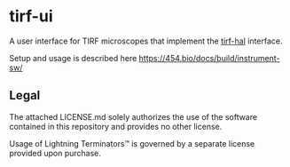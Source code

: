 # tirf-ui

A user interface for TIRF microscopes that implement the [tirf-hal](https://github.com/454bio/tirf-hal) interface.

Setup and usage is described here <https://454.bio/docs/build/instrument-sw/>

## Legal

The attached LICENSE.md solely authorizes the use of the software contained in this repository and provides no other license.

Usage of Lightning Terminators™️ is governed by a separate license provided upon purchase.
